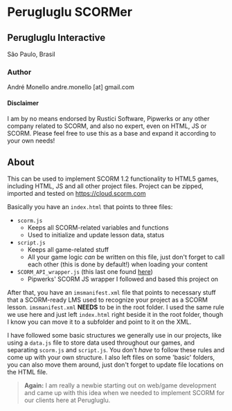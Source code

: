 # Perugluglu SCORMer

## Perugluglu Interactive
São Paulo, Brasil

### Author
André Monello
andre.monello [at] gmail.com
#### Disclaimer
I am by no means endorsed by Rustici Software, Pipwerks or any other company related to SCORM, and also no expert, even on HTML, JS or SCORM. Please feel free to use this as a base and expand it according to your own needs!

## About
This can be used to implement SCORM 1.2 functionality to HTML5 games, including HTML, JS and all other project files. Project can be zipped, imported and tested on https://cloud.scorm.com

Basically you have an `index.html` that points to three files:
 - `scorm.js`
	 - Keeps all SCORM-related variables and functions
	 - Used to initialize and update lesson data, status
 -  `script.js`
	 - Keeps all game-related stuff
	 - All your game logic *can* be written on this file, just don't forget to call each other (this is done by default!) when loading your content 
 -   `SCORM_API_wrapper.js` (this last one found [here](https://github.com/pipwerks/scorm-api-wrapper))
	 - Pipwerks' SCORM JS wrapper I followed and based this project on

After that, you have an `imsmanifest.xml` file that points to necessary stuff that a SCORM-ready LMS used to recognize your project as a SCORM lesson.  `imsmanifest.xml` **NEEDS** to be in the root folder. I used the same rule we use here and just left `index.html` right beside it in the root folder, though I know you can move it to a subfolder and point to it on the XML.
 
I have followed some basic structures we generally use in our projects, like using a `data.js` file to store data used throughout our games, and separating `scorm.js` and `script.js`. You don't *have* to follow these rules and come up with your own structure. I also left files on some 'basic' folders, you can also move them around, just don't forget to update file locations on the HTML file.

> **Again:** I am really a newbie starting out on web/game development and came up with this idea when we needed to implement SCORM for our  clients here at Perugluglu.
